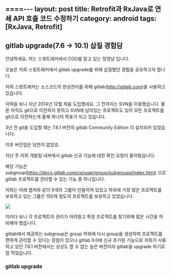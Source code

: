 ====---
layout: post
title: Retrofit과 RxJava로 연쇄 API 호출 코드 수정하기
category: android
tags: [RxJava, Retrofit]
---

## gitlab upgrade(7.6 -> 10.1) 삽질 경험담

안녕하세요.
저는 스윗트래커에서 COO를 맡고 있는 장영남 입니다.

오늘은 저희 스윗트래커에서 gitlab upgrade를 위해 삽질했던 경험을 공유하고자 합니다.

저희 스윗트래커는 소스코드의 현상관리를 위해 gitlab(http://gitlab.com)을 사용하고 있습니다.

이력을 보니 지난 2014년 12월 처음 도입했네요.
그 전까지는 SVN을 이용했습니다.
물론 아직도 git으로 이전하지 못하고 SVN에 남아있는 프로젝트도 있어 모든 프로젝트를 git으로 이전하는게 올해 하나의 목표가 되고 있습니다.

3년 전 git을 도입할 때는 7.6.1 버전의 gitlab  Community Edition 이 설치되어 있었습니다.

이후 버전업은 당연히 없었죠.

지난 주 저희 개발팀 내부에서 gitlab 신규 기능에 대한 확인 요청이 들어왔습니다.

해당 기능은 subgroup(https://docs.gitlab.com/ce/user/group/subgroups/index.html) 으로 gitlab 프로젝트를 관리할 수 있는 기능 중 하나입니다.

저희는 아래 캡쳐와 같이 9개의 그룹이 만들어져 있었고 
하위에 가장 많은 프로젝트를 보유하고 있는 그룹은 150개 정도의 프로젝트를 보유하고 있었습니다.

![](https://dl.dropbox.com/s/7lnn3grvz4doys5/%EC%8A%A4%ED%81%AC%EB%A6%B0%EC%83%B7%202018-09-03%2014.31.46.png?dl=0)

이러다 보니 각 프로젝트의 관리가 어려웠고 특정 프로젝트를 찾기위해 많은 시간을 허비해야 했습니다.

gitlab에서 제공하는 subgroup은 group 하위에 다시 group을 생성하여 프로젝트를 편하게 관리할 수 있다는 장점이 있으나
gitlab 9.0에 신규 추가된 기능으로 저희가 사용하고 있던 7.6.1 버전에서는 상상도 할 수 없는 높은 버전이라 gitlab을 upgrade 하기로 맘 먹었습니다.

### gitlab upgrade

